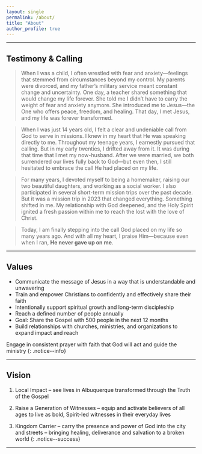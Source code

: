 ```yaml
---
layout: single
permalink: /about/
title: "About"
author_profile: true
---
```

---

## Testimony & Calling

> When I was a child, I often wrestled with fear and anxiety—feelings that stemmed from circumstances beyond my control. My parents were divorced, and my father’s military service meant constant change and uncertainty. One day, a teacher shared something that would change my life forever. She told me I didn’t have to carry the weight of fear and anxiety anymore. She introduced me to Jesus—the One who offers peace, freedom, and healing. That day, I met Jesus, and my life was forever transformed.

> When I was just 14 years old, I felt a clear and undeniable call from God to serve in missions. I knew in my heart that He was speaking directly to me. Throughout my teenage years, I earnestly pursued that calling. But in my early twenties, I drifted away from it. It was during that time that I met my now-husband. After we were married, we both surrendered our lives fully back to God—but even then, I still hesitated to embrace the call He had placed on my life.

> For many years, I devoted myself to being a homemaker, raising our two beautiful daughters, and working as a social worker. I also participated in several short-term mission trips over the past decade. But it was a mission trip in 2023 that changed everything. Something shifted in me. My relationship with God deepened, and the Holy Spirit ignited a fresh passion within me to reach the lost with the love of Christ.

> Today, I am finally stepping into the call God placed on my life so many years ago. And with all my heart, I praise Him—because even when I ran, **He never gave up on me**.

---
## Values
- Communicate the message of Jesus in a way that is understandable and unwavering
- Train and empower Christians to confidently and effectively share their faith
- Intentionally support spiritual growth and long-term discipleship 
- Reach a defined number of people annually 
- Goal: Share the Gospel with 500 people in the next 12 months
- Build relationships with churches, ministries, and organizations to expand impact and reach

Engage in consistent prayer with faith that God will act and guide the ministry
{: .notice--info}

---
## Vision
1. Local Impact – see lives in Albuquerque transformed through the Truth of the Gospel
2. Raise a Generation of Witnesses – equip and activate believers of all ages to live as bold, Spirit-led witnesses in their everyday lives

3. Kingdom Carrier – carry the presence and power of God into the city and streets – bringing healing, deliverance and salvation to a broken world 
{: .notice--success}
---

